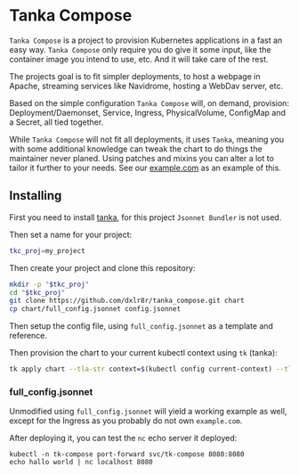 # Tanka Compose

`Tanka Compose` is a project to provision Kubernetes applications in a fast an easy way. `Tanka Compose` only require you do give it some input, like the container image you intend to use, etc. And it will take care of the rest.

The projects goal is to fit simpler deployments, to host a webpage in Apache, streaming services like Navidrome, hosting a WebDav server, etc.

Based on the simple configuration `Tanka Compose` will, on demand, provision: Deployment/Daemonset, Service, Ingress, PhysicalVolume, ConfigMap and a Secret, all tied together.

While `Tanka Compose` will not fit all deployments, it uses `Tanka`, meaning you with some additional knowledge can tweak the chart to do things the maintainer never planed. Using patches and mixins you can alter a lot to tailor it further to your needs. See our [example.com](example/example.com) as an example of this.

## Installing

First you need to install [tanka](https://tanka.dev/install), for this project `Jsonnet Bundler` is not used.

Then set a name for your project:

```sh
tkc_proj=my_project
```

Then create your project and clone this repository:

```sh
mkdir -p "$tkc_proj"
cd "$tkc_proj"
git clone https://github.com/dxlr8r/tanka_compose.git chart
cp chart/full_config.jsonnet config.jsonnet
```

Then setup the config file, using `full_config.jsonnet` as a template and reference.

Then provision the chart to your current kubectl context using `tk` (tanka):

```sh
tk apply chart --tla-str context=$(kubectl config current-context) --tla-code config='import "config.jsonnet"'
```

### full_config.jsonnet

Unmodified using `full_config.jsonnet` will yield a working example as well, except for the Ingress as you probably do not own `example.com`.

After deploying it, you can test the `nc` echo server it deployed:

```
kubectl -n tk-compose port-forward svc/tk-compose 8080:8080
echo hallo world | nc localhost 8080
```
